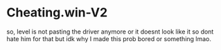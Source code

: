 # Cheating.win-V2
so, level is not pasting the driver anymore or it doesnt look like it so dont hate him for that but idk why I made this prob bored or something lmao.
